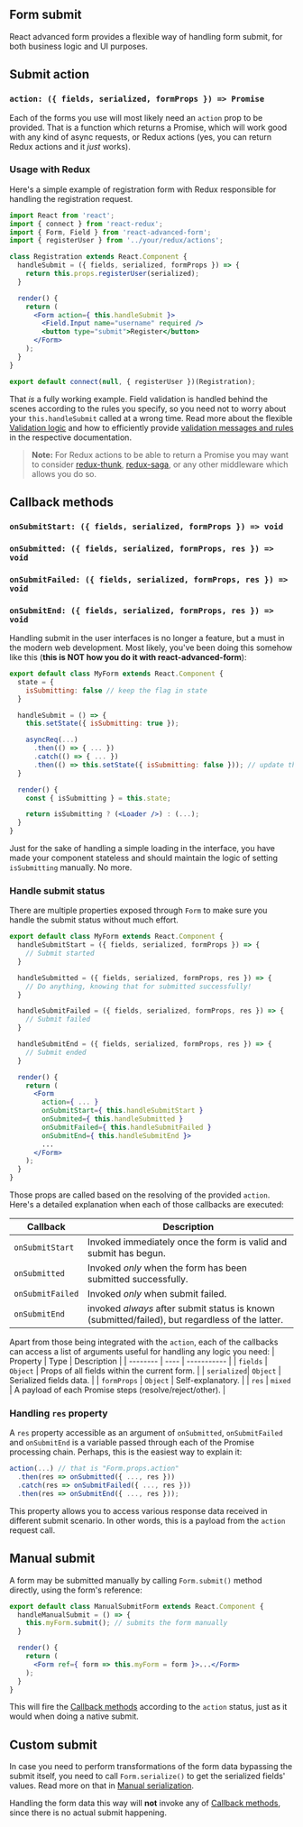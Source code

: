 ## Form submit
React advanced form provides a flexible way of handling form submit, for both business logic and UI purposes.

## Submit action
### `action: ({ fields, serialized, formProps }) => Promise`

Each of the forms you use will most likely need an `action` prop to be provided. That is a function which returns a Promise, which will work good with any kind of async requests, or Redux actions (yes, you can return Redux actions and it *just* works).

### Usage with Redux
Here's a simple example of registration form with Redux responsible for handling the registration request.
```jsx
import React from 'react';
import { connect } from 'react-redux';
import { Form, Field } from 'react-advanced-form';
import { registerUser } from '../your/redux/actions';

class Registration extends React.Component {
  handleSubmit = ({ fields, serialized, formProps }) => {
    return this.props.registerUser(serialized);
  }

  render() {
    return (
      <Form action={ this.handleSubmit }>
        <Field.Input name="username" required />
        <button type="submit">Register</button>
      </Form>
    );
  }
}

export default connect(null, { registerUser })(Registration);
```
That *is* a fully working example. Field validation is handled behind the scenes according to the rules you specify, so you need not to worry about your `this.handleSubmit` called at a wrong time. Read more about the flexible [Validation logic](./validation.md) and how to efficiently provide [validation messages and rules](./validation.md#usage-examples) in the respective documentation.

> **Note:** For Redux actions to be able to return a Promise you may want to consider [redux-thunk](https://github.com/gaearon/redux-thunk), [redux-saga](https://github.com/redux-saga/redux-saga), or any other middleware which allows you do so.

## Callback methods
### `onSubmitStart: ({ fields, serialized, formProps }) => void`
### `onSubmitted: ({ fields, serialized, formProps, res }) => void`
### `onSubmitFailed: ({ fields, serialized, formProps, res }) => void`
### `onSubmitEnd: ({ fields, serialized, formProps, res }) => void`

Handling submit in the user interfaces is no longer a feature, but a must in the modern web development. Most likely, you've been doing this somehow like this (**this is NOT how you do it with react-advanced-form**):

```jsx
export default class MyForm extends React.Component {
  state = {
    isSubmitting: false // keep the flag in state
  }

  handleSubmit = () => {
    this.setState({ isSubmitting: true });

    asyncReq(...)
      .then(() => { ... })
      .catch(() => { ... })
      .then(() => this.setState({ isSubmitting: false })); // update the state at the proper time
  }

  render() {
    const { isSubmitting } = this.state;

    return isSubmitting ? (<Loader />) : (...);
  }
}
```
Just for the sake of handling a simple loading in the interface, you have made your component stateless and should maintain the logic of setting `isSubmitting` manually. No more.

### Handle submit status
There are multiple properties exposed through `Form` to make sure you handle the submit status without much effort.

```jsx
export default class MyForm extends React.Component {
  handleSubmitStart = ({ fields, serialized, formProps }) => {
    // Submit started
  }

  handleSubmitted = ({ fields, serialized, formProps, res }) => {
    // Do anything, knowing that for submitted successfully!
  }

  handleSubmitFailed = ({ fields, serialized, formProps, res }) => {
    // Submit failed
  }

  handleSubmitEnd = ({ fields, serialized, formProps, res }) => {
    // Submit ended
  }

  render() {
    return (
      <Form
        action={ ... }
        onSubmitStart={ this.handleSubmitStart }
        onSubmited={ this.handleSubmitted }
        onSubmitFailed={ this.handleSubmitFailed }
        onSubmitEnd={ this.handleSubmitEnd }>
        ...
      </Form>
    );
  }
}
```
Those props are called based on the resolving of the provided `action`. Here's a detailed explanation when each of those callbacks are executed:

| Callback | Description |
| ---- | ----------- |
| `onSubmitStart` | Invoked immediately once the form is valid and submit has begun. |
| `onSubmitted` | Invoked *only* when the form has been submitted successfully. |
| `onSubmitFailed` | Invoked *only* when submit failed. |
| `onSubmitEnd` | invoked *always* after submit status is known (submitted/failed), but regardless of the latter. |

Apart from those being integrated with the `action`, each of the callbacks can access a list of arguments useful for handling any logic you need:
| Property | Type | Description |
| -------- | ---- | ----------- |
| `fields` | `Object` | Props of all fields within the current form. |
| `serialized`| `Object` | Serialized fields data. |
| `formProps` | `Object` | Self-explanatory. |
| `res` | `mixed` | A payload of each Promise steps (resolve/reject/other). |

### Handling `res` property
A `res` property accessible as an argument of `onSubmitted`, `onSubmitFailed` and `onSubmitEnd` is a variable passed through each of the Promise processing chain. Perhaps, this is the easiest way to explain it:

```js
action(...) // that is "Form.props.action"
  .then(res => onSubmitted({ ..., res }))
  .catch(res => onSubmitFailed({ ..., res }))
  .then(res => onSubmitEnd({ ..., res }));
```

This property allows you to access various response data received in different submit scenario. In other words, this is a payload from the `action` request call.

## Manual submit
A form may be submitted manually by calling `Form.submit()` method directly, using the form's reference:

```jsx
export default class ManualSubmitForm extends React.Component {
  handleManualSubmit = () => {
    this.myForm.submit(); // submits the form manually
  }

  render() {
    return (
      <Form ref={ form => this.myForm = form }>...</Form>
    );
  }
}
```

This will fire the [Callback methods](#callback-methods) according to the `action` status, just as it would when doing a native submit.

## Custom submit
In case you need to perform transformations of the form data bypassing the submit itself, you need to call `Form.serialize()` to get the serialized fields' values. Read more on that in [Manual serialization](./serialization.md#manual-serialization).

Handling the form data this way will **not** invoke any of [Callback methods](#callback-methods), since there is no actual submit happening.
